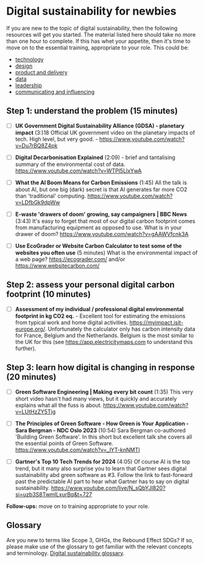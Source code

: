 # Digital sustainability for newbies
If you are new to the topic of digital sustainability, then the following resources will get you started. The material listed here should take no more than one hour to complete. If this has whet your appetite, then it's time to move on to the essential training, appropriate to your role. This could be:

* [technology](technologists.md)
* [design](designers.md)
* [product and delivery](product-and-delivery-managers.md)
* [data](data-analysts.md)
* [leadership](leaders.md)
* [communicating and influencing](communicators.md)

## Step 1: understand the problem (15 minutes)

- [ ] **UK Government Digital Sustainability Alliance (GDSA) - planetary impact** (3:)18 Official UK government video on the planetary impacts of tech. High level, but very good. - https://www.youtube.com/watch?v=Du7rBQ8Z4pk

- [ ] **Digital Decarbonisation Explained** (2:09) - brief and tantalising summary of the environmental cost of data. https://www.youtube.com/watch?v=WTPl5LlxYwA

- [ ] **What the AI Boom Means for Carbon Emissions** (1:45) 
All the talk is about AI, but one big (dark) secret is that AI generates far more CO2 than 'traditional' computing. https://www.youtube.com/watch?v=LDfbGk9dpWw 

- [ ] **E-waste 'drawers of doom' growing, say campaigners | BBC News** (3:43) It's easy to forget that most of our digital carbon footprint comes from manufacturing equipment as opposed to use. What is in your drawer of doom? https://www.youtube.com/watch?v=gAAWVfcnk3A

- [ ] **Use EcoGrader or Website Carbon Calculator to test some of the websites you often use** (5 minutes) What is the environmental impact of a web page? https://ecograder.com/ and/or https://www.websitecarbon.com/

## Step 2: assess your personal digital carbon footprint (10 minutes)

- [ ]  **Assessment of my individual / professional digital environmental footprint in kg CO2 eq.** - Excellent tool for estimating the emissions from typical work and home digital activities. https://myimpact.isit-europe.org/. Unfortunately the calculator only has carbon intensity data for France, Belgium and the Netherlands. Belgium is the most similar to the UK for this (see https://app.electricitymaps.com to understand this further). 

## Step 3: learn how digital is changing in response (20 minutes)

- [ ] **Green Software Engineering | Making every bit count** (1:35) This very short video hasn't had many views, but it quickly and accurately explains what all the fuss is about. https://www.youtube.com/watch?v=LUtHzZY5Tjg

- [ ] **The Principles of Green Software - How Green is Your Application - Sara Bergman - NDC Oslo 2023** (10:54) Sara Bergman co-authored 'Building Green Software'. In this short but excellent talk she covers all the essential points of Green Software. https://www.youtube.com/watch?v=_lYT-knNMTI

- [ ] **Gartner's Top 10 Tech Trends for 2024** (4:05) Of course AI is the top trend, but it many also surprise you to learn that Gartner sees digital sustainability abd green software as #3. Follow the link to fast-forward past the predictable AI part to hear what Gartner has to say on digital sustainability. https://www.youtube.com/live/N_sQbYJl820?si=uzb3S8TwmILxurBq&t=727

**Follow-ups:** move on to training appropriate to your role.

## Glossary
Are you new to terms like Scope 3, GHGs, the Rebound Effect SDGs? If so, please make use of the glossary to get familiar with the relevant concepts and terminology. [Digital sustainability glossary](glossary.md).